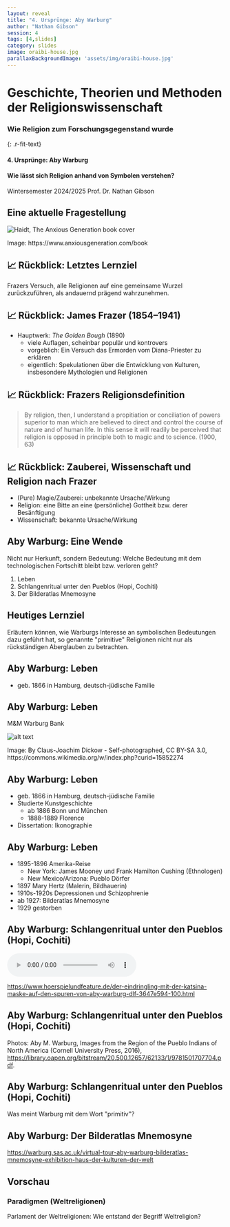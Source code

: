 ```yaml
---
layout: reveal
title: "4. Ursprünge: Aby Warburg"
author: "Nathan Gibson"
session: 4
tags: [4,slides]
category: slides
image: oraibi-house.jpg
parallaxBackgroundImage: 'assets/img/oraibi-house.jpg'
---
```


# Geschichte, Theorien und Methoden der Religionswissenschaft

### Wie Religion zum Forschungsgegenstand wurde
{: .r-fit-text}
  
#### 4. Ursprünge: Aby Warburg
#### Wie lässt sich Religion anhand von Symbolen verstehen?

Wintersemester 2024/2025
Prof. Dr. Nathan Gibson

## Eine aktuelle Fragestellung

![Haidt, The Anxious Generation book cover](../assets/img/haidt-anxious-generation.jpg)

<figcaption>
    Image: https://www.anxiousgeneration.com/book
</figcaption>

## 📈 Rückblick: Letztes Lernziel

Frazers Versuch, alle Religionen auf eine gemeinsame Wurzel zurückzuführen, als andauernd prägend wahrzunehmen.

## 📈 Rückblick: James Frazer (1854–1941)

- Hauptwerk: *The Golden Bough* (1890)
  - viele Auflagen, scheinbar populär und kontrovers
  - vorgeblich: Ein Versuch das Ermorden vom Diana-Priester zu erklären
  - eigentlich: Spekulationen über die Entwicklung von Kulturen, insbesondere Mythologien und Religionen

## 📈 Rückblick: Frazers Religionsdefinition

> By religion, then, I understand a propitiation or conciliation of powers superior to man which are believed to direct and control the course of nature and of human life. In this sense it will readily be perceived that religion is opposed in principle both to magic and to science. (1900, 63)

## 📈 Rückblick: Zauberei, Wissenschaft und Religion nach Frazer

- (Pure) Magie/Zauberei: unbekannte Ursache/Wirkung
- Religion: eine Bitte an eine (persönliche) Gottheit bzw. derer Besänftigung
- Wissenschaft: bekannte Ursache/Wirkung

## Aby Warburg: Eine Wende

Nicht nur Herkunft, sondern Bedeutung: Welche Bedeutung mit dem technologischen Fortschitt bleibt bzw. verloren geht?

1. Leben
2. Schlangenritual unter den Pueblos (Hopi, Cochiti)
3. Der Bilderatlas Mnemosyne

## Heutiges Lernziel

Erläutern können, wie Warburgs Interesse an symbolischen Bedeutungen dazu geführt hat, so genannte "primitive" Religionen nicht nur als rückständigen Aberglauben zu betrachten.

## Aby Warburg: Leben

- geb. 1866 in Hamburg, deutsch-jüdische Familie


## Aby Warburg: Leben

M&M Warburg Bank

![alt text](../assets/img/warburg-bank.jpg)

<figcaption>
    Image: By Claus-Joachim Dickow - Self-photographed, CC BY-SA 3.0, https://commons.wikimedia.org/w/index.php?curid=15852274
</figcaption>

## Aby Warburg: Leben

- geb. 1866 in Hamburg, deutsch-jüdische Familie
- Studierte Kunstgeschichte
  - ab 1886 Bonn und München
  - 1888-1889 Florence
- Dissertation: Ikonographie

## Aby Warburg: Leben

- 1895-1896 Amerika-Reise 
  - New York: James Mooney und Frank Hamilton Cushing (Ethnologen)
  - New Mexico/Arizona: Pueblo Dörfer
- 1897 Mary Hertz (Malerin, Bildhauerin)
- 1910s-1920s Depressionen und Schizophrenie
- ab 1927: Bilderatlas Mnemosyne
- 1929 gestorben

## Aby Warburg: Schlangenritual unter den Pueblos (Hopi, Cochiti)

<audio width='450' controls>
    <source src='https://download.deutschlandfunk.de/file/dradio/2024/02/02/der_eindringling_mit_der_katsina_maske_auf_den_spuren_von_dlf_20240202_2005_3647e594.mp3' type='audio/mp3'>
</audio>

<https://www.hoerspielundfeature.de/der-eindringling-mit-der-katsina-maske-auf-den-spuren-von-aby-warburg-dlf-3647e594-100.html>

## Aby Warburg: Schlangenritual unter den Pueblos (Hopi, Cochiti)

Photos: Aby M. Warburg, Images from the Region of the Pueblo Indians of North America (Cornell University Press, 2016), <https://library.oapen.org/bitstream/20.500.12657/62133/1/9781501707704.pdf>.

## Aby Warburg: Schlangenritual unter den Pueblos (Hopi, Cochiti)

Was meint Warburg mit dem Wort "primitiv"?

## Aby Warburg: Der Bilderatlas Mnemosyne

<https://warburg.sas.ac.uk/virtual-tour-aby-warburg-bilderatlas-mnemosyne-exhibition-haus-der-kulturen-der-welt>


## Vorschau

### Paradigmen (Weltreligionen)	
Parlament der Weltreligionen: Wie entstand der Begriff Weltreligion?